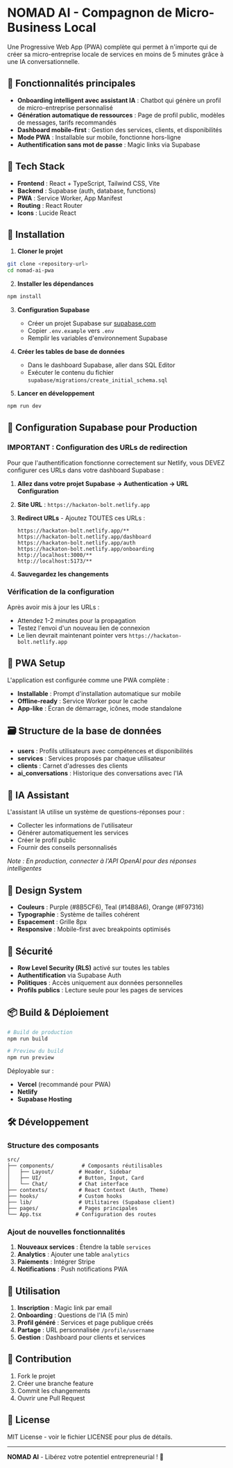 # NOMAD AI - Compagnon de Micro-Business Local

Une Progressive Web App (PWA) complète qui permet à n'importe qui de créer sa micro-entreprise locale de services en moins de 5 minutes grâce à une IA conversationnelle.

## 🎯 Fonctionnalités principales

- **Onboarding intelligent avec assistant IA** : Chatbot qui génère un profil de micro-entreprise personnalisé
- **Génération automatique de ressources** : Page de profil public, modèles de messages, tarifs recommandés
- **Dashboard mobile-first** : Gestion des services, clients, et disponibilités
- **Mode PWA** : Installable sur mobile, fonctionne hors-ligne
- **Authentification sans mot de passe** : Magic links via Supabase

## 🔧 Tech Stack

- **Frontend** : React + TypeScript, Tailwind CSS, Vite
- **Backend** : Supabase (auth, database, functions)
- **PWA** : Service Worker, App Manifest
- **Routing** : React Router
- **Icons** : Lucide React

## 🚀 Installation

1. **Cloner le projet**
```bash
git clone <repository-url>
cd nomad-ai-pwa
```

2. **Installer les dépendances**
```bash
npm install
```

3. **Configuration Supabase**
   - Créer un projet Supabase sur [supabase.com](https://supabase.com)
   - Copier `.env.example` vers `.env`
   - Remplir les variables d'environnement Supabase

4. **Créer les tables de base de données**
   - Dans le dashboard Supabase, aller dans SQL Editor
   - Exécuter le contenu du fichier `supabase/migrations/create_initial_schema.sql`

5. **Lancer en développement**
```bash
npm run dev
```

## 🔧 Configuration Supabase pour Production

### IMPORTANT : Configuration des URLs de redirection

Pour que l'authentification fonctionne correctement sur Netlify, vous DEVEZ configurer ces URLs dans votre dashboard Supabase :

1. **Allez dans votre projet Supabase → Authentication → URL Configuration**

2. **Site URL** : `https://hackaton-bolt.netlify.app`

3. **Redirect URLs** - Ajoutez TOUTES ces URLs :
   ```
   https://hackaton-bolt.netlify.app/**
   https://hackaton-bolt.netlify.app/dashboard
   https://hackaton-bolt.netlify.app/auth
   https://hackaton-bolt.netlify.app/onboarding
   http://localhost:3000/**
   http://localhost:5173/**
   ```

4. **Sauvegardez les changements**

### Vérification de la configuration

Après avoir mis à jour les URLs :
- Attendez 1-2 minutes pour la propagation
- Testez l'envoi d'un nouveau lien de connexion
- Le lien devrait maintenant pointer vers `https://hackaton-bolt.netlify.app`

## 📱 PWA Setup

L'application est configurée comme une PWA complète :

- **Installable** : Prompt d'installation automatique sur mobile
- **Offline-ready** : Service Worker pour le cache
- **App-like** : Écran de démarrage, icônes, mode standalone

## 🗃️ Structure de la base de données

- **users** : Profils utilisateurs avec compétences et disponibilités
- **services** : Services proposés par chaque utilisateur
- **clients** : Carnet d'adresses des clients
- **ai_conversations** : Historique des conversations avec l'IA

## 🤖 IA Assistant

L'assistant IA utilise un système de questions-réponses pour :
- Collecter les informations de l'utilisateur
- Générer automatiquement les services
- Créer le profil public
- Fournir des conseils personnalisés

*Note : En production, connecter à l'API OpenAI pour des réponses intelligentes*

## 🎨 Design System

- **Couleurs** : Purple (#8B5CF6), Teal (#14B8A6), Orange (#F97316)
- **Typographie** : Système de tailles cohérent
- **Espacement** : Grille 8px
- **Responsive** : Mobile-first avec breakpoints optimisés

## 🔐 Sécurité

- **Row Level Security (RLS)** activé sur toutes les tables
- **Authentification** via Supabase Auth
- **Politiques** : Accès uniquement aux données personnelles
- **Profils publics** : Lecture seule pour les pages de services

## 📦 Build & Déploiement

```bash
# Build de production
npm run build

# Preview du build
npm run preview
```

Déployable sur :
- **Vercel** (recommandé pour PWA)
- **Netlify**
- **Supabase Hosting**

## 🛠️ Développement

### Structure des composants
```
src/
├── components/         # Composants réutilisables
│   ├── Layout/        # Header, Sidebar
│   ├── UI/            # Button, Input, Card
│   └── Chat/          # Chat interface
├── contexts/          # React Context (Auth, Theme)
├── hooks/             # Custom hooks
├── lib/               # Utilitaires (Supabase client)
├── pages/             # Pages principales
└── App.tsx           # Configuration des routes
```

### Ajout de nouvelles fonctionnalités

1. **Nouveaux services** : Étendre la table `services`
2. **Analytics** : Ajouter une table `analytics`
3. **Paiements** : Intégrer Stripe
4. **Notifications** : Push notifications PWA

## 📖 Utilisation

1. **Inscription** : Magic link par email
2. **Onboarding** : Questions de l'IA (5 min)
3. **Profil généré** : Services et page publique créés
4. **Partage** : URL personnalisée `/profile/username`
5. **Gestion** : Dashboard pour clients et services

## 🤝 Contribution

1. Fork le projet
2. Créer une branche feature
3. Commit les changements
4. Ouvrir une Pull Request

## 📄 License

MIT License - voir le fichier LICENSE pour plus de détails.

---

**NOMAD AI** - Libérez votre potentiel entrepreneurial ! 🚀
